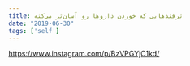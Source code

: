 ```yaml
---
title: ترفند‌هایی که خوردن داروها رو آسان‌تر می‌کنه
date: "2019-06-30"
tags: ['self']
---
```


https://www.instagram.com/p/BzVPGYjC1kd/